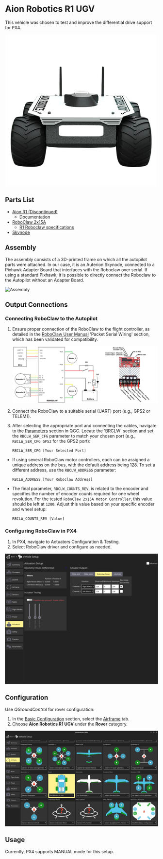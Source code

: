 # Aion Robotics R1 UGV

This vehicle was chosen to test and improve the differential drive support for PX4. 

![Aion Robotics R1 UGV](../../assets/airframes/rover/aion_r1/r1_rover_no_bg.png)

## Parts List 

* [Aion R1 (Discontinued)](https://www.aionrobotics.com/)
  * [Documentation](https://github-docs.readthedocs.io/en/latest/r1-ugv.html)
* [RoboClaw 2x15A](https://www.basicmicro.com/RoboClaw-2x15A-Motor-Controller_p_10.html)
  * [R1 Roboclaw specifications](https://resources.basicmicro.com/aion-robotics-r1-autonomous-robot/)
* [Skynode](https://auterion.com/product/skynode/)

## Assembly 

The assembly consists of a 3D-printed frame on which all the autopilot parts were attached. In our case, it is an Auterion Skynode, connected to a Pixhawk Adapter Board that interfaces with the Roboclaw over serial. If using a standard Pixhawk, it is possible to directly connect the Roboclaw to the Autopilot without an Adapter Board. 

![Assembly](../../assets/airframes/rover/aion_r1/r1_assembly.png)

## Output Connections

### Connecting RoboClaw to the Autopilot

1. Ensure proper connection of the RoboClaw to the flight controller, as detailed in the [RoboClaw User Manual](https://downloads.basicmicro.com/docs/roboclaw_user_manual.pdf) 'Packet Serial Wiring' section, which has been validated for compatibility.

   ![Serial Wiring Encoders](../../assets/airframes/rover/aion_r1/wiring_r1.jpg)
   
2. Connect the RoboClaw to a suitable serial (UART) port (e.g., GPS2 or TELEM1).

3. After selecting the appropriate port and connecting the cables, navigate to the [Parameters](../advanced_config/parameters.md) section in QGC. Locate the 'BRCLW' section and set the `RBCLW_SER_CFG` parameter to match your chosen port (e.g., `RBCLW_SER_CFG GPS2` for the GPS2 port):
   
    ```
    RBCLW_SER_CFG [Your Selected Port]
    ```
- If using several RoboClaw motor controllers, each can be assigned a unique address on the bus, with the default address being 128. To set a different address, use the `RBCLW_ADDRESS` parameter:

  ```
  RBCLW_ADDRESS [Your Roboclaw Address]
  ```

- The final parameter, `RBCLW_COUNTS_REV`, is related to the encoder and specifies the number of encoder counts required for one wheel revolution. For the tested `RoboClaw 2x15A Motor Controller`, this value should be left at `1200`. Adjust this value based on your specific encoder and wheel setup:

  ```
  RBCLW_COUNTS_REV [Value]
  ```

### Configuring RoboClaw in PX4

1. In PX4, navigate to Actuators Configuration & Testing.
2. Select RoboClaw driver and configure as needed.

![Roboclaw QGC](../../assets/airframes/rover/aion_r1/roboclaw/roboclaw_qgc.png)


## Configuration

Use *QGroundControl* for rover configuration:

1. In the [Basic Configuration](../config/README.md) section, select the [Airframe](../config/airframe.md) tab.
2. Choose **Aion Robotics R1 UGV** under the **Rover** category.

![Select Airframe](../../assets/airframes/rover/aion_r1/r1_airframe.png)


## Usage

Currently, PX4 supports MANUAL mode for this setup.
